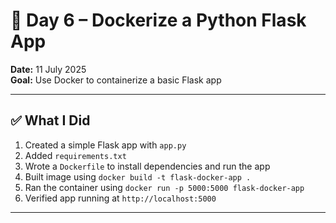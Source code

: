 # 🐳 Day 6 – Dockerize a Python Flask App

**Date:** 11 July 2025  
**Goal:** Use Docker to containerize a basic Flask app

---

## ✅ What I Did

1. Created a simple Flask app with `app.py`
2. Added `requirements.txt`
3. Wrote a `Dockerfile` to install dependencies and run the app
4. Built image using `docker build -t flask-docker-app .`
5. Ran the container using `docker run -p 5000:5000 flask-docker-app`
6. Verified app running at `http://localhost:5000`

---


